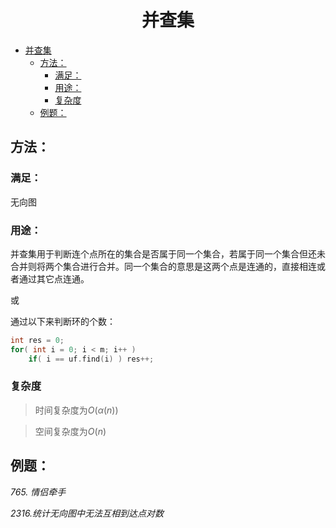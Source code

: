 <!--
 * @Description: 
 * @Author: shadow221213
 * @Date: 2023-11-01 13:56:45
 * @LastEditTime: 2023-11-14 19:06:42
-->
# <div align="center">并查集</div>

<!-- TOC -->

- [并查集](#并查集)
  - [方法：](#方法)
    - [满足：](#满足)
    - [用途：](#用途)
    - [复杂度](#复杂度)
  - [例题：](#例题)

<!-- /TOC -->

## 方法：

### 满足：
无向图

### 用途：
并查集用于判断连个点所在的集合是否属于同一个集合，若属于同一个集合但还未合并则将两个集合进行合并。同一个集合的意思是这两个点是连通的，直接相连或者通过其它点连通。

或

通过以下来判断环的个数：
``` C++
int res = 0;
for( int i = 0; i < m; i++ )
    if( i == uf.find(i) ) res++;
```

### 复杂度
> 时间复杂度为$O(\alpha(n))$

> 空间复杂度为$O(n)$

## 例题：
*765. 情侣牵手*

*2316.统计无向图中无法互相到达点对数*
